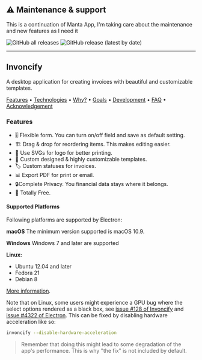 ## ⚠️ Maintenance & support

This is a continuation of Manta App, I'm taking care about the maintenance and new features as I need it

![GitHub all releases](https://img.shields.io/github/downloads/AndresMorelos/InvoncifyReleases/total?style=for-the-badge)
![GitHub release (latest by date)](https://img.shields.io/github/downloads/AndresMorelos/InvoncifyReleases/latest/total?color=green&style=for-the-badge)

---------

## Invoncify


A desktop application for creating invoices with beautiful and customizable templates.

<a href="#features">Features</a> •
<a href="#technologies">Technologies</a> •
<a href="#why">Why?</a> •
<a href="#goals">Goals</a> •
<a href="#development">Development</a> •
<a href="#faq">FAQ</a> •
<a href="#acknowledgement">Acknowledgement</a>

### Features
* 🎚 Flexible form. You can turn on/off field and save as default setting.
* 🏗 Drag & drop for reordering items. This makes editing easier.
* 📐 Use SVGs for logo for better printing.
* 🎨  Custom designed & highly customizable templates.
* 🏷 Custom statuses for invoices.
* 📊 Export PDF for print or email.
* 🔒Complete Privacy. You financial data stays where it belongs.
* 💯 Totally Free.

#### Supported Platforms
Following platforms are supported by Electron:

**macOS**
The minimum version supported is macOS 10.9.

**Windows**
Windows 7 and later are supported

**Linux:**

- Ubuntu 12.04 and later
- Fedora 21
- Debian 8

[More information](https://www.electronjs.org/docs/latest/tutorial/support#supported-platforms).

Note that on Linux, some users might experience a GPU bug where the select options rendered as a black box, see [issue #128 of Invoncify](https://github.com/hql287/Manta/pull/128) and [issue #4322 of Electron](https://github.com/electron/electron/issues/4322). This can be fixed by disabling hardware acceleration like so:

```sh
invoncify --disable-hardware-acceleration
```

> Remember that doing this might lead to some degradation of the app's performance. This is why "the fix" is not included by default.
